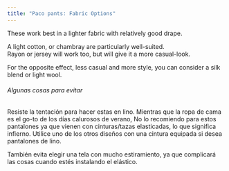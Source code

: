 ```yaml
---
title: "Paco pants: Fabric Options"
---
```


These work best in a lighter fabric with relatively good drape.

A light cotton, or chambray are particularly well-suited.\
Rayon or jersey will work too, but will give it a more casual-look.

For the opposite effect, less casual and more style, you can consider a silk blend or light wool.

<Tip>

###### Algunas cosas para evitar

Resiste la tentación para hacer estas en lino.
Mientras que la ropa de cama es el go-to de los días calurosos de verano, No lo recomiendo para estos pantalones
ya que vienen con cinturas/tazas elasticadas, lo que significa infierno.
Utilice uno de los otros diseños con una cintura equipada si desea pantalones de lino.

También evita elegir una tela con mucho estiramiento, ya que complicará las cosas cuando estés instalando el elástico. 

</Tip>
